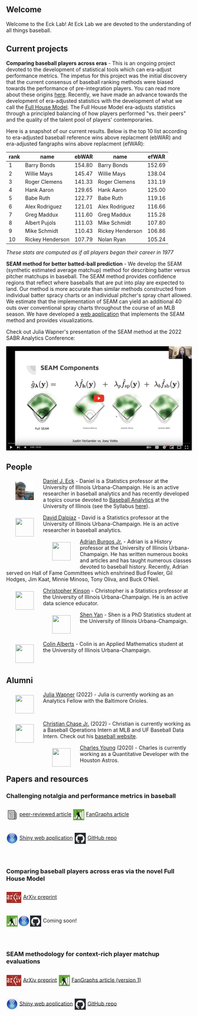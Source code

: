 ## Welcome 

Welcome to the Eck Lab! At Eck Lab we are devoted to the understanding of all things baseball. 


## Current projects 

**Comparing baseball players across eras** - This is an ongoing project devoted to the development of statistical tools which can era-adjust performance metrics. The impetus for this project was the initial discovery that the current consensus of baseball ranking methods were biased towards the performance of pre-integration players. You can read more about these origins [here](https://deck13.shinyapps.io/challenging_baseball_nostalgia/?_ga=2.63424943.1066016428.1662040173-852280612.1656705949). Recently, we have made an advance towards the development of era-adjusted statistics with the development of what we call the [Full House Model](https://arxiv.org/abs/2207.11332). The Full House Model era-adjusts statistics through a principled balancing of how players performed "vs. their peers" and the quality of the talent pool of players' contemporaries.

Here is a snapshot of our current results. Below is the top 10 list according to era-adjusted baseball reference wins above replacment (ebWAR) and era-adjusted fangraphs wins above replacment (efWAR):

rank | name | ebWAR | name | efWAR
| -- | ------- | ---- | ------ | ---- |
1  | Barry Bonds      | 154.80 | Barry Bonds      | 152.69
2  | Willie Mays      | 145.47 | Willie Mays      | 138.04
3  | Roger Clemens    | 141.33 | Roger Clemens    | 131.19
4  | Hank Aaron       | 129.65 | Hank Aaron       | 125.00
5  | Babe Ruth        | 122.77 | Babe Ruth        | 119.16
6  | Alex Rodriguez   | 121.01 | Alex Rodriguez   | 116.66
7  | Greg Maddux      | 111.60 | Greg Maddux      | 115.28
8  | Albert Pujols    | 111.03 | Mike Schmidt     | 107.80
9  | Mike Schmidt     | 110.43 | Rickey Henderson | 106.86
10 | Rickey Henderson | 107.79 | Nolan Ryan       | 105.24

*These stats are computed as if all players began their career in 1977*


**SEAM method for better batted-ball prediction** - We develop the SEAM (synthetic estimated average matchup) method for describing batter versus pitcher matchups in baseball. The SEAM method provides confidence regions that reflect where baseballs that are put into play are expected to land. Our method is more accurate than similar methods constructed from individual batter spracy charts or an individual pitcher's spray chart allowed. We estimate that the implementation of SEAM can yield an additional 40 outs over conventional spray charts throughout the course of an MLB season. We have developed a [web application](https://seam.stat.illinois.edu/index.html) that implements the SEAM method and provides visualizations. 

Check out Julia Wapner's presentation of the SEAM method at the 2022 SABR Analytics Conference:

[![](images/SEAMtalk.png)](https://www.youtube.com/watch?v=I4k79lF7O1s&ab_channel=SABRvideos)

## People 

<img src="images/dje13.png" 
     width="50" 
     height="50"
     hspace="25"
     vspace="10"
     align = "left"
     /> [Daniel J. Eck](https://publish.illinois.edu/danieleck/) - Daniel is a Statistics professor at the University of Illinois Urbana-Champaign. He is an active researcher in baseball analytics and has recently developed a topics course devoted to [Baseball Analytics](https://courses.illinois.edu/schedule/2022/fall/STAT/430) at the University of Illinois (see the Syllabus [here](images/README.md)).


<img src="https://stat.illinois.edu/sites/default/files/styles/directory_profile/public/profile-photo/IMG_9137.png.jpg?itok=Exi33hhi" 
     width="50" 
     height="50"
     hspace="25"
     vspace="10"
     align = "left"
     />[David Dalpiaz](https://daviddalpiaz.org/) - David is a Statistics professor at the University of Illinois Urbana-Champaign. He is an active researcher in baseball analytics.


<img src="https://history.illinois.edu/sites/default/files/styles/directory_profile/public/profile-photos/burgosjr.png.jpg?itok=_i1SiQt0" 
     width="50" 
     height="50"
     hspace="25"
     vspace="10"
     align = "left"
     /> [Adrian Burgos Jr.](https://history.illinois.edu/directory/profile/burgosjr) - Adrian is a History professor at the University of Illinois Urbana-Champaign.  He has written numerous books and articles and has taught numerous classes devoted to baseball history. Recently, Adrian served on Hall of Fame Committees which enshrined Bud Fowler, Gil Hodges, Jim Kaat, Minnie Minoso, Tony Oliva, and Buck O’Neil.

<img src="https://stat.illinois.edu/sites/default/files/styles/directory_profile/public/profile-photos/kinson2.png.jpg?itok=Hrw19h36" 
     width="50" 
     height="50"
     hspace="25"
     vspace="10"
     align = "left"
     />[Christopher Kinson](https://chriskinson.com/) - Christopher is a Statistics professor at the University of Illinois Urbana-Champaign. He is an active data science educator.


<img src="https://media-exp1.licdn.com/dms/image/C4D03AQFNThn4sK1Ezg/profile-displayphoto-shrink_400_400/0/1520998994914?e=1667433600&v=beta&t=NsuXsy2okHVDTPu_hXZQ9jGhEtgLjWBzHWemWZPwmFY" 
     width="50" 
     height="50"
     hspace="25"
     vspace="10"
     align = "left"
     />[Shen Yan](https://www.linkedin.com/in/shen-yan-87a09812b/) - Shen is a PhD Statistics student at the University of Illinois Urbana-Champaign.

<br>

<img src="https://media-exp1.licdn.com/dms/image/C4E03AQHBN1392SNUcw/profile-displayphoto-shrink_400_400/0/1594831527813?e=1667433600&v=beta&t=512oiDlU94KTaLTyY5vPP8WR4xx5pDHAAWQCtW0ELc8" 
     width="50" 
     height="50"
     hspace="25"
     vspace="10"
     align = "left"
     />[Colin Alberts](https://www.linkedin.com/in/colin-alberts/) - Colin is an Applied Mathematics student at the University of Illinois Urbana-Champaign.


<br>

## Alumni 

<img src="https://media-exp1.licdn.com/dms/image/C4D03AQFdt9gYUDRUVQ/profile-displayphoto-shrink_400_400/0/1578449209595?e=1667433600&v=beta&t=gCxvpWI-N5xVYT024lHrrYSu8vrcEE9uazL4geBShHg" 
     width="50" 
     height="50"
     hspace="25"
     vspace="10"
     align = "left"
     />[Julia Wapner](https://www.linkedin.com/in/julia-wapner-72b418199/) (2022) - Julia is currently working as an Analytics Fellow with the Baltimore Orioles.

<br>

<img src="https://media-exp1.licdn.com/dms/image/C4E03AQGMP17j-gdn7g/profile-displayphoto-shrink_400_400/0/1659712393651?e=1667433600&v=beta&t=nnWj0qN4yOFTxWDXEyBeFwjBCK-egrBHnwKHmHQxLYM" 
     width="50" 
     height="50"
     hspace="25"
     vspace="10"
     align = "left"
     />[Christian Chase Jr.](https://www.linkedin.com/in/christian-chase/) (2022) - Christian is currently working as a Baseball Operations Intern at MLB and UF Baseball Data Intern. Check out his [baseball website](https://chasechristian7.wixsite.com/christiansbaseballwo).


<img src="https://media-exp1.licdn.com/dms/image/C5603AQHx6bcJF56fVA/profile-displayphoto-shrink_400_400/0/1654909344953?e=1667433600&v=beta&t=H3Grbxhm9RDLTvWIlrQW4U10HC57OJGZ6twIs6tguy4" 
     width="50" 
     height="50"
     hspace="25"
     vspace="10"
     align = "left"
     />[Charles Young](https://www.linkedin.com/in/charles-young-2aa709136/) (2020) - Charles is currently working as a Quantitative Developer with the Houston Astros.



## Papers and resources 

### **Challenging notalgia and performance metrics in baseball**  

<img src="images/article.png" 
     width="30" 
     height="30"
     hspace="1"
     vspace="10"
     align = "center"
     /> [peer-reviewed article](https://www.tandfonline.com/doi/full/10.1080/09332480.2020.1726114) <img src="images/FanGraphs.png" 
     width="30" 
     height="30"
     hspace="1"
     vspace="10"
     align = "center"
     /> [FanGraphs article](https://community.fangraphs.com/challenging-war-and-other-statistics-as-era-adjustment-tools/)

<img src="images/R.png" 
     width="30" 
     height="30"
     hspace="1"
     vspace="10"
     align = "center"
     /> [Shiny web application](https://deck13.shinyapps.io/challenging_baseball_nostalgia/) <img src="images/GitHub.png" 
     width="30" 
     height="30"
     hspace="1"
     vspace="10"
     align = "center"
     /> [GitHub repo](https://github.com/ecklab/challenging_nostalgia)
     
<br>

### **Comparing baseball players across eras via the novel Full House Model**

<img src="images/ArXiv.png" 
     width="40" 
     height="30"
     hspace="1"
     vspace="10"
     align = "center"
     /> [ArXiv preprint](https://arxiv.org/abs/2207.11332)

<img src="images/FanGraphs.png" 
     width="30" 
     height="30"
     hspace="1"
     vspace="10"
     align = "center"
     /><img src="images/R.png" 
     width="30" 
     height="30"
     hspace="1"
     vspace="10"
     align = "center"
     /><img src="images/GitHub.png" 
     width="30" 
     height="30"
     hspace="1"
     vspace="10"
     align = "center"
     /> Coming soon!

<br>

### **SEAM methodology for context-rich player matchup evaluations**

<img src="images/ArXiv.png" 
     width="40" 
     height="30"
     hspace="1"
     vspace="10"
     align = "center"
     /> [ArXiv preprint](https://arxiv.org/abs/2005.07742) <img src="images/FanGraphs.png" 
     width="30" 
     height="30"
     hspace="1"
     vspace="10"
     align = "center"
     /> [FanGraphs article (version 1)](https://community.fangraphs.com/seam-methodology-for-player-matchup-evaluations/)

<img src="images/R.png" 
     width="30" 
     height="30"
     hspace="1"
     vspace="10"
     align = "center"
     /> [Shiny web application](https://seam.stat.illinois.edu/index.html) <img src="images/GitHub.png" 
     width="30" 
     height="30"
     hspace="1"
     vspace="10"
     align = "center"
     /> [GitHub repo](https://github.com/ecklab/seam/)

